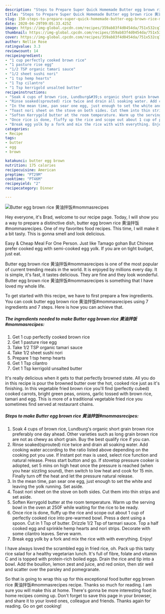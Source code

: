 ```yaml
---
description: "Steps to Prepare Super Quick Homemade Butter egg brown rice 黄油拌饭#mommasrecipes"
title: "Steps to Prepare Super Quick Homemade Butter egg brown rice 黄油拌饭#mommasrecipes"
slug: 150-steps-to-prepare-super-quick-homemade-butter-egg-brown-rice-mommasrecipes
date: 2020-04-29T09:05:33.425Z
image: https://img-global.cpcdn.com/recipes/359ab83f4d0454da/751x532cq70/butter-egg-brown-rice-黄油拌饭mommasrecipes-recipe-main-photo.jpg
thumbnail: https://img-global.cpcdn.com/recipes/359ab83f4d0454da/751x532cq70/butter-egg-brown-rice-黄油拌饭mommasrecipes-recipe-main-photo.jpg
cover: https://img-global.cpcdn.com/recipes/359ab83f4d0454da/751x532cq70/butter-egg-brown-rice-黄油拌饭mommasrecipes-recipe-main-photo.jpg
author: Nellie Rose
ratingvalue: 3.3
reviewcount: 14
recipeingredient:
- "1 cup perfectly cooked brown rice"
- "1 pasture rise egg"
- "1/2 TSP organic tamari sauce"
- "1/2 sheet sushi nori"
- "1 tsp hemp hearts"
- "1 Tsp cilantro"
- "1 Tsp kerrigold unsalted butter"
recipeinstructions:
- "Soak 4 cups of brown rice, Lundburg&#39;s organic short grain brown rice preferably one day ahead. Other varieties such as long grain brown rice are not as chewy as short grain. Buy the best qualify rice if you can."
- "Rinse soaked(sprouted) rice twice and drain all soaking water. Add cooking water according to the ratio listed above depending on the cooking pot you use. If Instant pot max is used, select rice function and natural release. Press start button and go. If stovetop pressure cooker is adopted, set 5 mins on high heat once the pressure is reached (when you hear sizzling sound), then switch to low heat and cook for 15 min. Finally turn off the heat and let the pressure natural release."
- "In the mean time, pan sear one egg, just enough to set the white and leaving the yolk running. Set aside."
- "Toast nori sheet on the stove on both sides. Cut them into thin strips and set aside."
- "Soften Kerrygold butter at the room temperature. Warm up the serving bowl in the oven at 250F while waiting for the rice to be ready."
- "Once rice is done, fluffy up the rice and scope out about 1 cup of perfectly cooked rice into pre-warmed bowl. Press a dent using a spoon. Cut in 1 Tsp of butter. Drizzle 1/2 Tsp of tarmari sauce. Top a half cooked egg and sprinkle hemp hearts and nori strips. Decorate with some cilantro leaves. Serve warm."
- "Break egg yolk by a fork and mix the rice with with everything. Enjoy!"
categories:
- Recipe
tags:
- butter
- egg
- brown

katakunci: butter egg brown 
nutrition: 175 calories
recipecuisine: American
preptime: "PT29M"
cooktime: "PT46M"
recipeyield: "2"
recipecategory: Dinner

---
```



![Butter egg brown rice 黄油拌饭#mommasrecipes](https://img-global.cpcdn.com/recipes/359ab83f4d0454da/751x532cq70/butter-egg-brown-rice-黄油拌饭mommasrecipes-recipe-main-photo.jpg)

Hey everyone, it's Brad, welcome to our recipe page. Today, I will show you a way to prepare a distinctive dish, butter egg brown rice 黄油拌饭#mommasrecipes. One of my favorites food recipes. This time, I will make it a bit tasty. This is gonna smell and look delicious.

Easy &amp; Cheap Meal For One Person. Just like Tamago gohan But Chinese prefer cooked egg with semi-cooked egg yolk. If you are on tight budget, just eat.

Butter egg brown rice 黄油拌饭#mommasrecipes is one of the most popular of current trending meals in the world. It is enjoyed by millions every day. It is simple, it's fast, it tastes delicious. They are fine and they look wonderful. Butter egg brown rice 黄油拌饭#mommasrecipes is something that I have loved my whole life.


To get started with this recipe, we have to first prepare a few ingredients. You can cook butter egg brown rice 黄油拌饭#mommasrecipes using 7 ingredients and 7 steps. Here is how you can achieve that.

<!--inarticleads1-->

##### The ingredients needed to make Butter egg brown rice 黄油拌饭#mommasrecipes:

1. Get 1 cup perfectly cooked brown rice
1. Get 1 pasture rise egg
1. Take 1/2 TSP organic tamari sauce
1. Take 1/2 sheet sushi nori
1. Prepare 1 tsp hemp hearts
1. Get 1 Tsp cilantro
1. Get 1 Tsp kerrigold unsalted butter


It&#39;s really delicious when it gets to that perfectly browned state. All you do in this recipe is pour the browned butter over the hot, cooked rice just as it&#39;s finishing. In this vegetable fried brown rice you&#39;ll find (perfectly cubed) cooked carrots, bright green peas, onions, garlic tossed with brown rice, tamari and egg. This is more of a traditional vegetable fried rice you sometimes find served at restaurant chains. 

<!--inarticleads2-->

##### Steps to make Butter egg brown rice 黄油拌饭#mommasrecipes:

1. Soak 4 cups of brown rice, Lundburg&#39;s organic short grain brown rice preferably one day ahead. Other varieties such as long grain brown rice are not as chewy as short grain. Buy the best qualify rice if you can.
1. Rinse soaked(sprouted) rice twice and drain all soaking water. Add cooking water according to the ratio listed above depending on the cooking pot you use. If Instant pot max is used, select rice function and natural release. Press start button and go. If stovetop pressure cooker is adopted, set 5 mins on high heat once the pressure is reached (when you hear sizzling sound), then switch to low heat and cook for 15 min. Finally turn off the heat and let the pressure natural release.
1. In the mean time, pan sear one egg, just enough to set the white and leaving the yolk running. Set aside.
1. Toast nori sheet on the stove on both sides. Cut them into thin strips and set aside.
1. Soften Kerrygold butter at the room temperature. Warm up the serving bowl in the oven at 250F while waiting for the rice to be ready.
1. Once rice is done, fluffy up the rice and scope out about 1 cup of perfectly cooked rice into pre-warmed bowl. Press a dent using a spoon. Cut in 1 Tsp of butter. Drizzle 1/2 Tsp of tarmari sauce. Top a half cooked egg and sprinkle hemp hearts and nori strips. Decorate with some cilantro leaves. Serve warm.
1. Break egg yolk by a fork and mix the rice with with everything. Enjoy!


I have always loved the scrambled egg in fried rice, oh. Pack up this tasty rice salad for a healthy vegetarian lunch. It&#39;s full of fibre, folate and vitamin C and is topped with protein-rich boiled eggs. Drain the rice and tip into a bowl. Add the bouillon, lemon zest and juice, and red onion, then stir well and scatter over the parsley and pomegranate. 

So that is going to wrap this up for this exceptional food butter egg brown rice 黄油拌饭#mommasrecipes recipe. Thanks so much for reading. I am sure you will make this at home. There's gonna be more interesting food in home recipes coming up. Don't forget to save this page in your browser, and share it to your loved ones, colleague and friends. Thanks again for reading. Go on get cooking!
